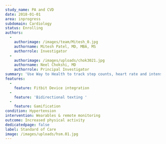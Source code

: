 ```yaml
---
study_name: PA and CVD
date: 2018-01-01
area: inprogress
subdomain: Cardiology
status: Enrolling
authors:
  - 
    authorimage: /images/team/Mitesh_0.jpg
    authorname: Mitesh Patel, MD, MBA, MS
    authorrole: Investigator
  - 
    authorimage: /images/uploads/chok3021.jpg
    authorname: Neel Chokshi, MD
    authorrole: Principal Investigator
summary: 'Use Way to Health to track step counts, heart rate and intensity in patients with cardiovascular disease. Wants to build this remote monitoring into clinical practice. Fitbit Charge 2- low, moderate, vigorous activity Goals and targets Text feedback'
features:
  - 
    feature: Fitbit Device integration
  - 
    feature: 'Bidirectional texting '
  - 
    feature: Gamification
condition: Hypertension
intervention: Wearables & remote monitoring
outcome: Increased physical activity
dedicatedpage: false
label: Standard of Care 
image: /images/uploads/hsm.01.jpg
---
```

